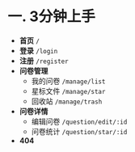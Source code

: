 # 一. 3分钟上手

- **首页** `/`
- **登录** `/login`
- **注册** `/register`
- **问卷管理**
    - 我的问卷 `/manage/list`
    - 星标文件 `/manage/star`
    - 回收站   `/manage/trash`
- **问卷详情**
    - 编辑问卷 `/question/edit/:id`
    - 问卷统计 `/question/star/:id`
- **404**